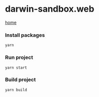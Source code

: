 # darwin-sandbox.web

[home](https://todorenkod.github.io/layout/dist/)

### Install packages
```
yarn
```

### Run project
```
yarn start
```

### Build project
```
yarn build
```